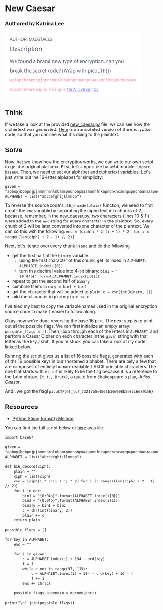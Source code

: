 # New Caesar
### Authored by Katrina Lee

![image](challenge.PNG)

## Think

If we take a look at the provided [new_caesar.py](new_caesar.py) file, we can see how the ciphertext was generated. [Here](new_caesar_annotated.py) is an annotated version of the encryption code, so that you can see what it's doing to the plaintext.

## Solve

Now that we know how the encryption works, we can write our own script to get the original plaintext. First, let's import the base64 module: `import base64`. Then, we need to set our alphabet and ciphertext variables. Let's just write out the 16-letter alphabet for simplicity:
```
given = "apbopjbobpnjpjnmnnnmnlnbamnpnononpnaaaamnlnkapndnkncamnpapncnbannaapncndnlnpna"
ALPHABET = list("abcdefghijklmnop")
```

To reverse the source code's `b16_encode(plain)` function, we need to first create the `enc` variable by separating the ciphertext into chunks of 2, because, remember, in the [new_caesar.py](new_caesar.py), two characters (lines 10 & 11) were added to the `enc` string for every character in the plaintext. So, every chunk of 2 will be later converted into one character of the plaintext. We can do this with the following: `enc = [ciph[i * 2:(i + 1) * 2] for i in range((len(ciph) + 2 - 1) // 2)]`.

Next, let's iterate over every chunk in `enc` and do the following:
* get the first half of the `binary` variable
	* using the first character of this chunk, get its index in `ALPHABET`: `ALPHABET.index(i[0])`
	* turn this decimal value into 4-bit binary: `bin1 = "{0:04b}".format(ALPHABET.index(i[0]))`
* repeat to get the second half of `binary`
* combine them: `binary = bin1 + bin2`
* get the character that will be added to `plain`: `c = chr(int(binary, 2))`
* add the character to `plain`: `plain += c`

I've tried my best to copy the variable names used in the original encryption source code to make it easier to follow along.

Okay, now we're done reversing the base 16 part. The next step is to print out all the possible flags. We can first initialize an empty array: `possible_flags = []`. Then, loop through each of the letters in `ALPHABET`, and perform a Caesar Cipher on each character in the `given` string with that letter as the key / shift. If you're stuck, you can take a look at my code linked below.

Running the script gives us a list of 16 possible flags, generated with each of the 16 possible keys in our shortened alphabet. There are only a few that are composed of entirely human-readable / ASCII printable characters. The one that starts with `et_tu?` is likely to be the flag because it is a reference to the Latin phrase, `Et tu, Brute?`, a quote from Shakespeare's play, *Julius Caesar*.

And...we got the flag! `picoCTF{et_tu?_23217b54456fb10e908b5e87c6e89156}`

## Resources

* [Python String format() Method](https://www.w3schools.com/python/ref_string_format.asp)


You can find the full script below or [here](new_caesar_solution.py) as a file.

```
import base64

given = "apbopjbobpnjpjnmnnnmnlnbamnpnononpnaaaamnlnkapndnkncamnpapncnbannaapncndnlnpna"
ALPHABET = list("abcdefghijklmnop")

def b16_decode(ciph):
	plain = ""
	ciph = list(ciph)
	enc = [ciph[i * 2:(i + 1) * 2] for i in range((len(ciph) + 2 - 1) // 2)]
	for i in enc:
		bin1 = "{0:04b}".format(ALPHABET.index(i[0]))
		bin2 = "{0:04b}".format(ALPHABET.index(i[1]))
		binary = bin1 + bin2
		c = chr(int(binary, 2))
		plain += c
	return plain

possible_flags = []

for key in ALPHABET:
	enc = ""

	for i in given:
		c = ALPHABET.index(i) + 194 - ord(key)
		f = 1
		while c not in range(97, 113):
			c = ALPHABET.index(i) + 194 - ord(key) + 16 * f
			f += 1
		enc += chr(c)

	possible_flags.append(b16_decode(enc))

print("\n".join(possible_flags))
```
